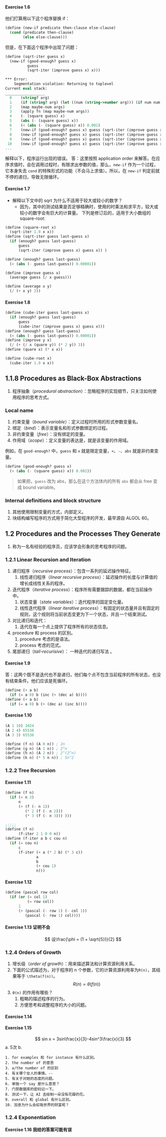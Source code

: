 #### Exercise 1.6

他们打算用以下这个程序替换 if：
```scheme 
(define (new-if predicate then-clause else-clause)
  (cond (predicate then-clause)
	    (else else-clause)))
```
但是，在下面这个程序中出现了问题：
```scheme
(define (sqrt-iter guess x)
  (new-if (good-enough? guess x)
          guess
          (sqrt-iter (improve guess x) x)))   
```

```scheme
*** Error:
    Segmentation violation: Returning to toplevel
Current eval stack:
__________________
  0    (string? arg)
  1    (if (string? arg) (let ((num (string->number arg))) (if num num arg)) arg)
  2    (map maybe-num args)
  3    (apply fn (map maybe-num args))
  4    (- (square guess) x)
  5    (abs (- (square guess) x))
  6    (< (abs (- (square guess) x)) 0.001)
  7    (new-if (good-enough? guess x) guess (sqrt-iter (improve guess x) x))
  8    (new-if (good-enough? guess x) guess (sqrt-iter (improve guess x) x))
  9    (new-if (good-enough? guess x) guess (sqrt-iter (improve guess x) x))
 10    (new-if (good-enough? guess x) guess (sqrt-iter (improve guess x) x))
...
```

解释以下，程序运行出现的错误。
答：这里按照 application order 来解答。在应序求值时，会在调用过程时，有限求出参数的值，那么，`new-if` 作为一个过程，它本身失去 `cond` 的特殊形式的功能（不会马上求值）。所以，在 `new-if` 判定前就不停的递归，导致无限循环。

#### Exercise 1.7

- 解释以下文中的 sqrt 为什么不适用于较大或较小的数字？
	- 因为，其中的测试结果是否足够精确时，使用的时乘法和求平方，较大或较小的数字会有巨大的计算量。
下列是修订后的，适用于大小数组的 square-root:
```scheme 
(define (square-root x)
  (sqrt-iter 1.0 x x))                                        
(define (sqrt-iter guess last-guess x)
  (if (enough? guess last-guess)
      guess
      (sqrt-iter (improve guess x) guess x)) )

(define (enough? guess last-guess)
  (< (abs (- guess last-guess)) 0.00001))

(define (improve guess x)
  (average guess (/ x guess)))

(define (average x y)
  (/ (+ x y) 2)) 
```

#### Exercise 1.8
```scheme
(define (cube-iter guess last-guess x)
  (if (enough? guess last-guess)
      guess
      (cube-iter (improve guess x) guess x)))                 
(define (enough? guess last-guess)
  (< (abs (- guess last-guess)) 0.00001))
(define (improve y x)
  (/ (+ (/ x (quare y)) (* 2 y)) 3))
(define (quare x) (* x x))

(define (cube-root x)
  (cube-iter 1.0 x x))   
```

## 1.1.8 Procedures as Black-Box Abstractions
1. 程序抽象（_procedural abstraction_）：忽略程序的实现细节，只关注如何使用程序的思考方式。
### Local name
1. 约束变量（_bound variable_）：定义过程时所用的形式参数变量名。
2. 绑定（_bind_）：表示变量名和形式参数绑定的过程。
3. 非约束变量（_free_）：没有绑定的变量。
4. 作用域（_scope_）：定义变量的表达是，就是该变量的作用域。

例如，在 `good-enough?` 中，`guess` 和 `x` 就是限定变量，`<`、`-`、`abs` 就是非约束变量。
```scheme
(define (good-enough? guess x)
  (< (abs (- (square guess) x)) 0.001))
```

> 如果把，`guess` 改为 abs，那么在这个方法体内的所有 `abs` 都会从 free 变成 bound variable。

### Internal definitions and block structure
1. 其他使用限制变量的方式，内部定义。
2. 块结构编写程序的方式用于简化大型程序的开发，最早源自 ALGOL 60。
## 1.2 Procedures and the Processes They Generate 
1. 称为一名有经验的程序员，应该学会形象的思考程序的问题。
### 1.2.1 Linear Recursion and Iteration
1. 递归程序（_recursive process_）：包含一系列的延迟操作特征。
	1. 线性递归程序（_linear recursive process_）：延迟操作的长度与计算值的增长成线性关系的程序。
2. 迭代程序（_iterative process_）：程序所有需要跟踪的数据，都在当前操作中。
	1. 状态变量（_state variables_）：迭代程序的固定变化量。
	2. 线性迭代程序（_linear iterative process_）：有固定的状态量并且有固定的规则，这个规则将当前状态变更为下一个状态，并且一个结束测试。
3. 对比递归和迭代：
	1. 迭代在每一个点上提供了程序所有的状态信息。
4. procedure 和 process 的区别。
	1. procedure 考虑的是语法。
	2. process 考虑的范式。
5. 尾部递归（_tail-recurisive_）： 一种迭代的递归写法 。
#### Exercise 1.9
答：这两个既不是迭代也不是递归，他们每个点不包含当前程序的所有状态，也没有结束条件。他们应该是死循环。
```scheme
(define (+ a b) 
  (if (= a 0) b (inc (+ (dec a) b))))
(define (+ a b) 
  (if (= a 0) b (+ (dec a) (inc b))))
```

#### Exercise 1.10
```scheme
(A 1 10) 1024
(A 2 4) 65536
(A 3 3) 65536
```

```scheme
(define (f n) (A 0 n)) ; 2n
(define (g n) (A 1 n)) ; 2^n
(define (h n) (A 2 n)) ; 2^(2^n)
(define (k n) (* 5 n n)) ; 5n^2 
```

### 1.2.2 Tree Recursion
#### Exercise 1.11
```scheme 
(define (f n)
  (if (< n 3)
      n
      (+ (f (- n 1))
         (* 2 (f (- n 2)))
         (* 3 (f (- n 3))) )))

;;;;;
(define (f n)
      (f-iter 2 1 0 0 n))
(define (f-iter a b c cou n)
  (if (= cou n)
      c
      (f-iter (+ a (* 2 b) (* 3 c))
              a
              b
              (+ cou 1)
              n)))
```

#### Exercise 1.12
```scheme 
(define (pascal row col)
  (if (or (= col 1)
          (= row col))
      1
      (+ (pascal (- row 1) (- col 1))
         (pascal (- row 1) col))))
```

#### Exercise 1.13 证明不会

$$
设\frac{\phi = (1 + \sqrt{5})}{2}
$$

### 1.2.4 Orders of Growth 

1. 增长级（_order of growth_）：用来描述算法和计算资源利用关系。
2. 下面的公式描述为，对于程序的 n 个参数，它的计算资源利用率为`R(n)`，其结果等于 `\theta(f(n))`。
   $$
   R(n)=\theta(f(n))
   $$
3. `Θ(n)` 的作用有哪些？
	1. 粗略的描述程序的行为。
	2. 方便思考和调整程序的大小的问题。
#### Exercise 1.14
#### Exercise 1.15
$$
sin x = 3sin\frac{x}{3}-4sin^3\frac{x}{3}
$$
a. 5次
b. 

	1. for examples 和 for instance 有什么区别。
	2. the number of 的意思
	3. a/the number of 的区别
	4. 有关哪个女人的事情。--
	5. 有关于对她的态度的问题。
	6. 单独一个 say 是什么意思？
	7. 门禁数据库的密码记一下。
	8. 测试一下，让 AI 去绘制一朵没有花瓣的花。
	9. overall 和 global 有什么区别。
	10. 加息为什么会虹吸世界的财富呢？

### 1.2.4 Exponentiation 
#### Exercise 1.16 我给的答案可能有误